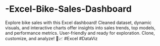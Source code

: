 # -Excel-Bike-Sales-Dashboard
Explore bike sales with this Excel dashboard! Cleaned dataset, dynamic visuals, and interactive charts offer insights into sales trends, top models, and performance metrics. User-friendly and ready for exploration. Clone, customize, and analyze! 🚀📈 #Excel #DataViz
